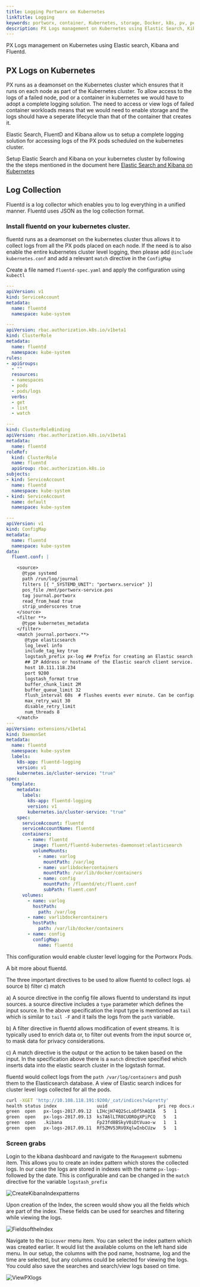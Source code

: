 ```yaml
---
title: Logging Portworx on Kubernetes
linkTitle: Logging
keywords: portworx, container, Kubernetes, storage, Docker, k8s, pv, persistent disk, elastic, fluentd, elastic search, kibana, cluster logging, log management
description: PX Logs management on Kubernetes using Elastic Search, Kibana, and Fluentd.
---
```


PX Logs management on Kubernetes using Elastic search, Kibana and Fluentd.

## PX Logs on Kubernetes
PX runs as a deamonset on the Kubernetes cluster which ensures that it runs on each node as part of the Kubernetes cluster. To allow access to the logs of a failed node, pod or a container in kubernetes we would have to adopt a complete logging solution. The need to access or view logs of failed container workloads means that we would need to enable storage and the logs should have a seperate lifecycle than that of the container that creates it.

Elastic Search, FluentD and Kibana allow us to setup a complete logging solution for accessing logs of the PX pods scheduled on the kubernetes cluster.

Setup Elastic Search and Kibana on your kubernetes cluster by following the the steps mentioned in the document here
[Elastic Search and Kibana on Kubernetes](/portworx-install-with-kubernetes/application-install-with-kubernetes/elastic-search-and-kibana)

## Log Collection
Fluentd is a log collector which enables you to log everything in a unified manner. Fluentd uses JSON as the log collection format.

### Install fluentd on your kubernetes cluster.
fluentd runs as a deamonset on the kubernetes cluster thus allows it to collect logs from all the PX pods placed on each node.
If the need is to also enable the entire kubernetes cluster level logging, then please add `@include kubernetes.conf` and add a relevant `match` directive in the `ConfigMap`

Create a file named ```fluentd-spec.yaml``` and apply the configuration using `kubectl`
```yaml
---
apiVersion: v1
kind: ServiceAccount
metadata:
  name: fluentd
  namespace: kube-system

---
apiVersion: rbac.authorization.k8s.io/v1beta1
kind: ClusterRole
metadata:
  name: fluentd
  namespace: kube-system
rules:
- apiGroups:
  - ""
  resources:
  - namespaces
  - pods
  - pods/logs
  verbs:
  - get
  - list
  - watch

---
kind: ClusterRoleBinding
apiVersion: rbac.authorization.k8s.io/v1beta1
metadata:
  name: fluentd
roleRef:
  kind: ClusterRole
  name: fluentd
  apiGroup: rbac.authorization.k8s.io
subjects:
- kind: ServiceAccount
  name: fluentd
  namespace: kube-system
- kind: ServiceAccount
  name: default
  namespace: kube-system   

---
apiVersion: v1
kind: ConfigMap
metadata:
  name: fluentd
  namespace: kube-system
data:
  fluent.conf: |

    <source>
      @type systemd
      path /run/log/journal
      filters [{ "_SYSTEMD_UNIT": "portworx.service" }]
      pos_file /mnt/portworx-service.pos
      tag journal.portworx
      read_from_head true
      strip_underscores true
    </source>
    <filter **>
      @type kubernetes_metadata
    </filter>
    <match journal.portworx.**>
       @type elasticsearch
       log_level info
       include_tag_key true
       logstash_prefix px-log ## Prefix for creating an Elastic search index.
       ## IP Address or hostname of the Elastic search client service.
       host 10.111.118.234
       port 9200
       logstash_format true
       buffer_chunk_limit 2M
       buffer_queue_limit 32
       flush_interval 60s  # flushes events ever minute. Can be configured as needed.
       max_retry_wait 30
       disable_retry_limit
       num_threads 8
    </match>
---
apiVersion: extensions/v1beta1
kind: DaemonSet
metadata:
  name: fluentd
  namespace: kube-system
  labels:
    k8s-app: fluentd-logging
    version: v1
    kubernetes.io/cluster-service: "true"
spec:
  template:
    metadata:
      labels:
        k8s-app: fluentd-logging
        version: v1
        kubernetes.io/cluster-service: "true"
    spec:
      serviceAccount: fluentd
      serviceAccountName: fluentd
      containers:
        - name: fluentd
          image: fluent/fluentd-kubernetes-daemonset:elasticsearch
          volumeMounts:
            - name: varlog
              mountPath: /var/log
            - name: varlibdockercontainers
              mountPath: /var/lib/docker/containers
            - name: config
              mountPath: /fluentd/etc/fluent.conf
              subPath: fluent.conf
      volumes:
        - name: varlog
          hostPath:
            path: /var/log
        - name: varlibdockercontainers
          hostPath:
            path: /var/lib/docker/containers
        - name: config
          configMap:
            name: fluentd
```

This configuration would enable cluster level logging for the Portworx Pods.

A bit more about fluentd.

The three important directives to be used to allow fluentd to collect logs.
a) source
b) filter
c) match

a) A source directive in the config file allows fluentd to understand its input sources. a source directive includes a `type` parameter which defines the input source. In the above specification the input type is mentioned as `tail` which is similar to `tail -F` and it tails the logs from the `path` variable.

b) A filter directive in fluentd allows modification of event streams. It is typically used to enrich data or, to filter out events from the input source or, to mask data for privacy considerations.

c) A match directive is the output or the action to be taken based on the input. In the specification above there is a `match` directive specified which inserts data into the elastic search cluster in the logstash format.

fluentd would collect logs from the `path /var/log/containers` and push them to the Elasticsearch database.
A view of Elastic search indices for cluster level logs collected for all the pods.

```bash
curl -XGET 'http://10.108.118.191:9200/_cat/indices?v&pretty'
health status index               uuid                   pri rep docs.count docs.deleted store.size pri.store.size
green  open   px-logs-2017.09.12  LIHcjH74Q2ScLoDf5hAQIA   5   1       1178            0      1.8mb          895kb
green  open   px-logs-2017.09.13  ks7A6lLTR8CUOROgXPiPCQ   5   1        759            0      2.1mb          1.1mb
green  open   .kibana             Fp23fd8BSkyV0iDtVuao-w   1   1         10            1     78.6kb         39.3kb
green  open   px-logs-2017.09.11  Rf5ZMV53RVOXqlwInbCUzw   5   1       7247            0      7.9mb          4.3mb
```

### Screen grabs

Login to the kibana dashboard and navigate to the `Management` submenu item. This allows you to create an index pattern which stores the collected logs. In our case the logs are stored in indexes with the name `px-logs-` followed by the date. This is configurable and can be changed in the `match` directive for the variable `logstash_prefix`

![CreateKibanaIndexpatterns](/img/kibana-px-index-pattern.png)

Upon creation of the Index, the screen would show you all the fields which are part of the index. These fields can be used for searches and filtering while viewing the logs.

![FieldsoftheIndex](/img/px-logs-fields.png)

Navigate to the `Discover` menu item. You can select the index pattern which was created earlier. It would list the available colums on the left hand side menu. In our setup, the columns with the pod name, hostname, log and the time are selected, but any columns could be selected for viewing the logs. You could also save the searches and search/view logs based on time.

![ViewPXlogs](/img/view-px-logs.png)
